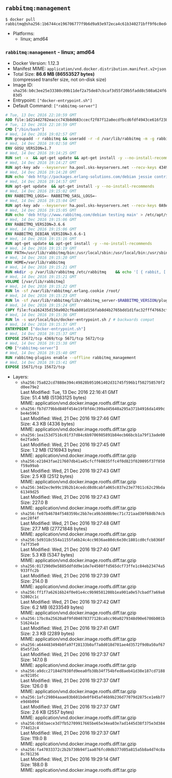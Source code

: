 ## `rabbitmq:management`

```console
$ docker pull rabbitmq@sha256:1b6744ce196706777f9b6d9a93e972eca4c61b340271bff9f6c0ed4c793ee554
```

-	Platforms:
	-	linux; amd64

### `rabbitmq:management` - linux; amd64

-	Docker Version: 1.12.3
-	Manifest MIME: `application/vnd.docker.distribution.manifest.v2+json`
-	Total Size: **86.6 MB (86553527 bytes)**  
	(compressed transfer size, not on-disk size)
-	Image ID: `sha256:b0c3ee25e33380c09b11def2a75de87cbcaf3d55f20b5fadd8c508a624f683d5`
-	Entrypoint: `["docker-entrypoint.sh"]`
-	Default Command: `["rabbitmq-server"]`

```dockerfile
# Tue, 13 Dec 2016 22:10:59 GMT
ADD file:1d214d2782eaccc743b8d683ccecf2f87f12a0ecdfbcd6fdf4943ce616f23870 in / 
# Tue, 13 Dec 2016 22:10:59 GMT
CMD ["/bin/bash"]
# Wed, 14 Dec 2016 19:02:57 GMT
RUN groupadd -r rabbitmq && useradd -r -d /var/lib/rabbitmq -m -g rabbitmq rabbitmq
# Wed, 14 Dec 2016 19:02:58 GMT
ENV GOSU_VERSION=1.7
# Wed, 14 Dec 2016 19:14:25 GMT
RUN set -x 	&& apt-get update && apt-get install -y --no-install-recommends ca-certificates wget && rm -rf /var/lib/apt/lists/* 	&& wget -O /usr/local/bin/gosu "https://github.com/tianon/gosu/releases/download/$GOSU_VERSION/gosu-$(dpkg --print-architecture)" 	&& wget -O /usr/local/bin/gosu.asc "https://github.com/tianon/gosu/releases/download/$GOSU_VERSION/gosu-$(dpkg --print-architecture).asc" 	&& export GNUPGHOME="$(mktemp -d)" 	&& gpg --keyserver ha.pool.sks-keyservers.net --recv-keys B42F6819007F00F88E364FD4036A9C25BF357DD4 	&& gpg --batch --verify /usr/local/bin/gosu.asc /usr/local/bin/gosu 	&& rm -r "$GNUPGHOME" /usr/local/bin/gosu.asc 	&& chmod +x /usr/local/bin/gosu 	&& gosu nobody true 	&& apt-get purge -y --auto-remove ca-certificates wget
# Wed, 14 Dec 2016 19:14:27 GMT
RUN apt-key adv --keyserver ha.pool.sks-keyservers.net --recv-keys 434975BD900CCBE4F7EE1B1ED208507CA14F4FCA
# Wed, 14 Dec 2016 19:14:28 GMT
RUN echo 'deb http://packages.erlang-solutions.com/debian jessie contrib' > /etc/apt/sources.list.d/erlang.list
# Wed, 14 Dec 2016 19:14:57 GMT
RUN apt-get update 	&& apt-get install -y --no-install-recommends 		erlang-asn1 		erlang-base-hipe 		erlang-crypto 		erlang-eldap 		erlang-inets 		erlang-mnesia 		erlang-nox 		erlang-os-mon 		erlang-public-key 		erlang-ssl 		erlang-xmerl 	&& rm -rf /var/lib/apt/lists/*
# Wed, 14 Dec 2016 19:15:02 GMT
ENV RABBITMQ_LOGS=- RABBITMQ_SASL_LOGS=-
# Wed, 14 Dec 2016 19:15:04 GMT
RUN apt-key adv --keyserver ha.pool.sks-keyservers.net --recv-keys 0A9AF2115F4687BD29803A206B73A36E6026DFCA
# Wed, 14 Dec 2016 19:15:05 GMT
RUN echo 'deb http://www.rabbitmq.com/debian testing main' > /etc/apt/sources.list.d/rabbitmq.list
# Wed, 14 Dec 2016 19:15:06 GMT
ENV RABBITMQ_VERSION=3.6.6
# Wed, 14 Dec 2016 19:15:06 GMT
ENV RABBITMQ_DEBIAN_VERSION=3.6.6-1
# Wed, 14 Dec 2016 19:15:16 GMT
RUN apt-get update && apt-get install -y --no-install-recommends 		rabbitmq-server=$RABBITMQ_DEBIAN_VERSION 	&& rm -rf /var/lib/apt/lists/*
# Wed, 14 Dec 2016 19:15:19 GMT
ENV PATH=/usr/lib/rabbitmq/bin:/usr/local/sbin:/usr/local/bin:/usr/sbin:/usr/bin:/sbin:/bin
# Wed, 14 Dec 2016 19:15:20 GMT
ENV HOME=/var/lib/rabbitmq
# Wed, 14 Dec 2016 19:15:21 GMT
RUN mkdir -p /var/lib/rabbitmq /etc/rabbitmq 	&& echo '[ { rabbit, [ { loopback_users, [ ] } ] } ].' > /etc/rabbitmq/rabbitmq.config 	&& chown -R rabbitmq:rabbitmq /var/lib/rabbitmq /etc/rabbitmq 	&& chmod -R 777 /var/lib/rabbitmq /etc/rabbitmq
# Wed, 14 Dec 2016 19:15:21 GMT
VOLUME [/var/lib/rabbitmq]
# Wed, 14 Dec 2016 19:15:22 GMT
RUN ln -sf /var/lib/rabbitmq/.erlang.cookie /root/
# Wed, 14 Dec 2016 19:15:23 GMT
RUN ln -sf /usr/lib/rabbitmq/lib/rabbitmq_server-$RABBITMQ_VERSION/plugins /plugins
# Wed, 14 Dec 2016 19:15:24 GMT
COPY file:fca162435d150a902cf6ab801d156fab8d4b2765bdd1d1fac32fff47663cff1e in /usr/local/bin/ 
# Wed, 14 Dec 2016 19:15:36 GMT
RUN ln -s usr/local/bin/docker-entrypoint.sh / # backwards compat
# Wed, 14 Dec 2016 19:15:37 GMT
ENTRYPOINT ["docker-entrypoint.sh"]
# Wed, 14 Dec 2016 19:15:37 GMT
EXPOSE 25672/tcp 4369/tcp 5671/tcp 5672/tcp
# Wed, 14 Dec 2016 19:15:38 GMT
CMD ["rabbitmq-server"]
# Wed, 14 Dec 2016 19:15:40 GMT
RUN rabbitmq-plugins enable --offline rabbitmq_management
# Wed, 14 Dec 2016 19:15:41 GMT
EXPOSE 15671/tcp 15672/tcp
```

-	Layers:
	-	`sha256:75a822cd7888e394c49828b951061402d31745f596b1f502758570f2d0ee79e2`  
		Last Modified: Tue, 13 Dec 2016 22:16:41 GMT  
		Size: 51.4 MB (51363125 bytes)  
		MIME: application/vnd.docker.image.rootfs.diff.tar.gzip
	-	`sha256:fb7d779bbd840f454e19f8fd4c399ad45640a295a371b4916da1499cbe4e5963`  
		Last Modified: Wed, 21 Dec 2016 19:27:46 GMT  
		Size: 4.3 KB (4336 bytes)  
		MIME: application/vnd.docker.image.rootfs.diff.tar.gzip
	-	`sha256:1ea153d7516c01f37d84c6b9706985891b84ecb66bcb1a79f13ade006e2fade5`  
		Last Modified: Wed, 21 Dec 2016 19:27:45 GMT  
		Size: 1.2 MB (1216943 bytes)  
		MIME: application/vnd.docker.image.rootfs.diff.tar.gzip
	-	`sha256:e21043fae217607db41a45cfcff60035ffc4f0d823f020095f37f850f59a99ab`  
		Last Modified: Wed, 21 Dec 2016 19:27:43 GMT  
		Size: 2.5 KB (2512 bytes)  
		MIME: application/vnd.docker.image.rootfs.diff.tar.gzip
	-	`sha256:34d2ec9e99c19b2b14cedcd8d8cabfa065c037e23e77011c62c29bda61349d25`  
		Last Modified: Wed, 21 Dec 2016 19:27:43 GMT  
		Size: 227.0 B  
		MIME: application/vnd.docker.image.rootfs.diff.tar.gzip
	-	`sha256:fe07b46784f548359bc2bb7eca9b3dd0b9ec71c721aad30f68db74cbaac28f4f`  
		Last Modified: Wed, 21 Dec 2016 19:27:48 GMT  
		Size: 27.7 MB (27721848 bytes)  
		MIME: application/vnd.docker.image.rootfs.diff.tar.gzip
	-	`sha256:5d9318c554a1155fa6b24c4cc9036ae80dc6e30c1801cd0cfcb8368ffa7f35e0`  
		Last Modified: Wed, 21 Dec 2016 19:27:40 GMT  
		Size: 5.3 KB (5347 bytes)  
		MIME: application/vnd.docker.image.rootfs.diff.tar.gzip
	-	`sha256:017290d9e5885ddfdd9e1de7e4508ffd565dcf73ffe1c84eb23474a5933ffc2b`  
		Last Modified: Wed, 21 Dec 2016 19:27:39 GMT  
		Size: 214.0 B  
		MIME: application/vnd.docker.image.rootfs.diff.tar.gzip
	-	`sha256:ff1f7a62616b24f0e01e4cc9b98581208b1ea901a0e57cbadf7a69a852802c1c`  
		Last Modified: Wed, 21 Dec 2016 19:27:42 GMT  
		Size: 6.2 MB (6233549 bytes)  
		MIME: application/vnd.docker.image.rootfs.diff.tar.gzip
	-	`sha256:17bc0a25620a8f9fd04078377128ca8cc90a0279348d90e6786b001b51624a1e`  
		Last Modified: Wed, 21 Dec 2016 19:27:41 GMT  
		Size: 2.3 KB (2289 bytes)  
		MIME: application/vnd.docker.image.rootfs.diff.tar.gzip
	-	`sha256:a644483494b0fa97f28133b0af7a8d018d701ae4d3572f9d0a50af6785e5f2a5`  
		Last Modified: Wed, 21 Dec 2016 19:27:37 GMT  
		Size: 147.0 B  
		MIME: application/vnd.docker.image.rootfs.diff.tar.gzip
	-	`sha256:a9dcc27184d7938fd9eea0fb38b34f754bfed8aeb41d38e187cd7188ac92105c`  
		Last Modified: Wed, 21 Dec 2016 19:27:37 GMT  
		Size: 126.0 B  
		MIME: application/vnd.docker.image.rootfs.diff.tar.gzip
	-	`sha256:1afc29804aaae83b601bde0f845af46b9b236d77079d2875ce1e6b77e9d4b094`  
		Last Modified: Wed, 21 Dec 2016 19:27:37 GMT  
		Size: 2.6 KB (2557 bytes)  
		MIME: application/vnd.docker.image.rootfs.diff.tar.gzip
	-	`sha256:0503aece3d7fb52709917665be65e34ea03e7ad1445d38f375e3d384774d12c4`  
		Last Modified: Wed, 21 Dec 2016 19:27:37 GMT  
		Size: 119.0 B  
		MIME: application/vnd.docker.image.rootfs.diff.tar.gzip
	-	`sha256:fa47033372c2b2b730b94f1aa076fcd0db377d05a815a5b8a4d74c8a8c781236`  
		Last Modified: Wed, 21 Dec 2016 19:29:14 GMT  
		Size: 188.0 B  
		MIME: application/vnd.docker.image.rootfs.diff.tar.gzip
